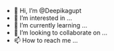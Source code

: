 - 👋 Hi, I’m @Deepikagupt
- 👀 I’m interested in ...
- 🌱 I’m currently learning ...
- 💞️ I’m looking to collaborate on ...
- 📫 How to reach me ...

<!---
Deepikagupt/Deepikagupt is a ✨ special ✨ repository because its `README.md` (this file) appears on your GitHub profile.
You can click the Preview link to take a look at your changes.
--->
